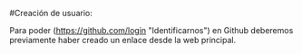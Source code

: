 #Creación de usuario:

Para poder (https://github.com/login "Identificarnos") en Github deberemos previamente haber creado un enlace desde la web principal.
